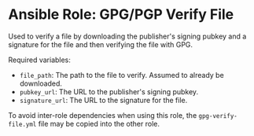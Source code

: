 # Ansible Role: GPG/PGP Verify File

Used to verify a file by downloading the publisher's signing pubkey and a signature for the file and then verifying the file with GPG.

Required variables:

- `file_path`: The path to the file to verify. Assumed to already be downloaded.
- `pubkey_url`: The URL to the publisher's signing pubkey.
- `signature_url`: The URL to the signature for the file.

To avoid inter-role dependencies when using this role, the `gpg-verify-file.yml` file may be copied into the other role.
